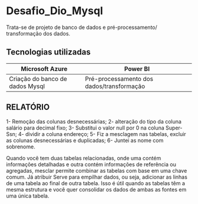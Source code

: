 # Desafio_Dio_Mysql
Trata-se de projeto de banco de dados e pré-processamento/ transformação dos dados.
## Tecnologias utilizadas ##
| Microsoft Azure | Power BI |
|-----------------|----------|
| Criação do banco de dados Mysql | Pré-processamento dos dados/transformação |

## RELATÓRIO ##

1- Remoção das colunas desnecessárias;
2- alteração do tipo da coluna salário para decimal fixo;
3- Substitui o valor null por 0 na coluna Super-Ssn;
4- dividir a coluna endereço;
5- Fiz a mesclagem nas tabelas, excluir as colunas desnecessárias e duplicadas;
6- Juntei as nome com sobrenome.

Quando você tem duas tabelas relacionadas, onde uma contém informações detalhadas e outra contém informações de referência ou agregadas, mesclar permite combinar as tabelas com base em uma chave comum.
Já atribuir Serve para empilhar dados, ou seja, adicionar as linhas de uma tabela ao final de outra tabela. Isso é útil quando as tabelas têm a mesma estrutura e você quer consolidar os dados de ambas as fontes em uma única tabela.

